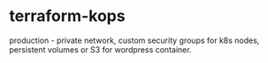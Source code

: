 # terraform-kops


production - private network, custom security groups for k8s nodes, persistent volumes or S3 for wordpress container.
